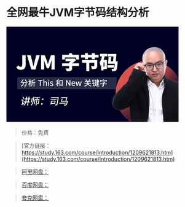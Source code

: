 # 全网最牛JVM字节码结构分析

![img](../../../assets/study163/free/7e5db9fa618f4b329c2ce93828154443.jpg)

> 价格：免费

> [官方链接：https://study.163.com/course/introduction/1209621813.htm](https://study.163.com/course/introduction/1209621813.htm)

> [阿里网盘：]()

> [百度网盘：]()

> [夸克网盘：]()
